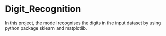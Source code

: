 # Digit_Recognition
In this project, the model recognises the digits in the input dataset by using python package sklearn and matplotlib.
